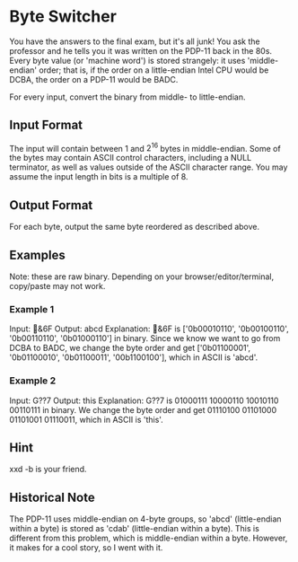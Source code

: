 # Byte Switcher
You have the answers to the final exam, but it's all junk!
You ask the professor and he tells you it was written on the PDP-11 back in the 80s.
Every byte value (or 'machine word') is stored strangely:
it uses 'middle-endian' order; that is,
if the order on a little-endian Intel CPU would be DCBA,
the order on a PDP-11 would be BADC.

For every input, convert the binary from middle- to little-endian.

## Input Format
The input will contain between $1$ and $2^16$ bytes in middle-endian.
Some of the bytes may contain ASCII control characters, including a NULL terminator, as well as values outside of the ASCII character range.
You may assume the input length in bits is a multiple of 8.

## Output Format
For each byte, output the same byte reordered as described above.

## Examples
Note: these are raw binary.
Depending on your browser/editor/terminal, copy/paste may not work.

### Example 1
Input:
&6F
Output:
abcd
Explanation:
&6F is ['0b00010110', '0b00100110', '0b00110110', '0b01000110'] in binary.
Since we know we want to go from DCBA to BADC, we change the byte order and get
['0b01100001', '0b01100010', '0b01100011', '00b1100100'],
which in ASCII is 'abcd'.

### Example 2
Input:
G??7
Output:
this
Explanation:
G??7 is 01000111 10000110 10010110 00110111 in binary.
We change the byte order and get
01110100 01101000 01101001 01110011, which in ASCII is 'this'.

## Hint
xxd -b is your friend.

## Historical Note
The PDP-11 uses middle-endian on 4-byte groups, so 'abcd' (little-endian within a byte)
is stored as 'cdab' (little-endian within a byte).
This is different from this problem, which is middle-endian within a byte.
However, it makes for a cool story, so I went with it.